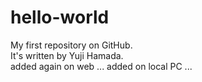 # hello-world
My first repository on GitHub.  
It's written by Yuji Hamada.  
added again on web ...
added on local PC ...
